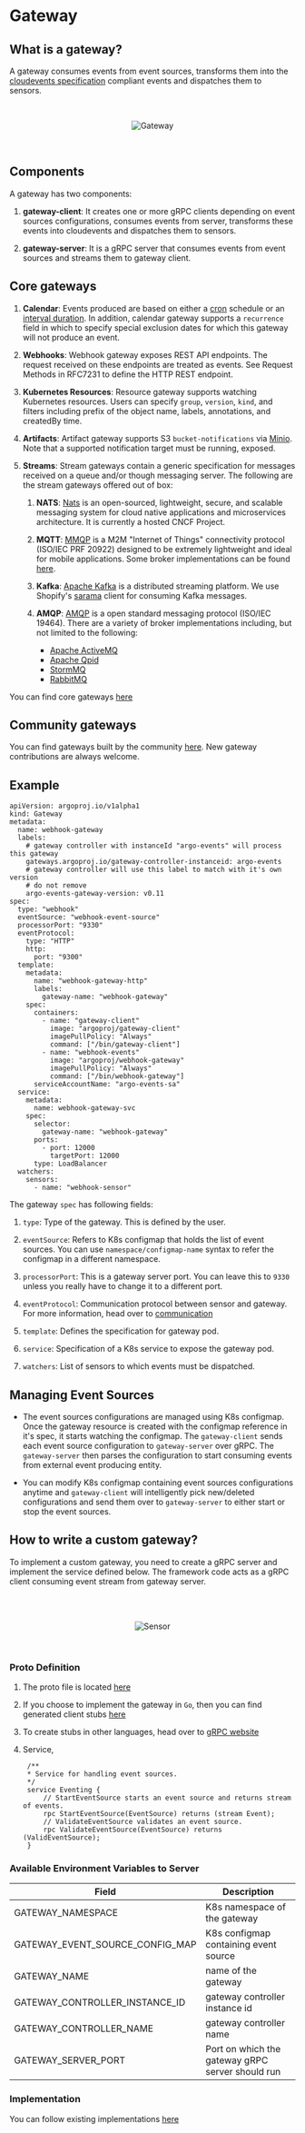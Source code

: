 # Gateway

## What is a gateway?
A gateway consumes events from event sources, transforms them into the [cloudevents specification](https://github.com/cloudevents/spec) compliant events and dispatches them to sensors.

<br/>

<p align="center">
  <img src="https://github.com/argoproj/argo-events/blob/master/docs/assets/gateways.png?raw=true" alt="Gateway"/>
</p>

<br/>

## Components
A gateway has two components:

 1. <b>gateway-client</b>: It creates one or more gRPC clients depending on event sources configurations, consumes events from server, transforms these events into cloudevents and dispatches them to sensors.
     
 2. <b>gateway-server</b>: It is a gRPC server that consumes events from event sources and streams them to gateway client.
 
## Core gateways

 1. **Calendar**:
    Events produced are based on either a [cron](https://crontab.guru/) schedule or an [interval duration](https://golang.org/pkg/time/#ParseDuration). In addition, calendar gateway supports a `recurrence` field in which to specify special exclusion dates for which this gateway will not produce an event.

 2. **Webhooks**:
    Webhook gateway exposes REST API endpoints. The request received on these endpoints are treated as events. See Request Methods in RFC7231 to define the HTTP REST endpoint.

 3. **Kubernetes Resources**:
    Resource gateway supports watching Kubernetes resources. Users can specify `group`, `version`, `kind`, and filters including prefix of the object name, labels, annotations, and createdBy time.

 4. **Artifacts**:
    Artifact gateway supports S3 `bucket-notifications` via [Minio](https://docs.minio.io/docs/minio-bucket-notification-guide). Note that a supported notification target must be running, exposed.

 5. **Streams**:
    Stream gateways contain a generic specification for messages received on a queue and/or though messaging server. The following are the stream gateways offered out of box: 

    1. **NATS**:
    [Nats](https://nats.io/) is an open-sourced, lightweight, secure, and scalable messaging system for cloud native applications and microservices architecture. It is currently a hosted CNCF Project.

    2. **MQTT**:
    [MMQP](http://mqtt.org/) is a M2M "Internet of Things" connectivity protocol (ISO/IEC PRF 20922) designed to be extremely lightweight and ideal for mobile applications. Some broker implementations can be found [here](https://github.com/mqtt/mqtt.github.io/wiki/brokers).

    3. **Kafka**:
    [Apache Kafka](https://kafka.apache.org/) is a distributed streaming platform. We use Shopify's [sarama](https://github.com/Shopify/sarama) client for consuming Kafka messages.

    4. **AMQP**:
    [AMQP](https://www.amqp.org/) is a open standard messaging protocol (ISO/IEC 19464). There are a variety of broker implementations including, but not limited to the following:
        - [Apache ActiveMQ](http://activemq.apache.org/)
        - [Apache Qpid](https://qpid.apache.org/)
        - [StormMQ](http://stormmq.com/)
        - [RabbitMQ](https://www.rabbitmq.com/)

 You can find core gateways [here](https://github.com/argoproj/argo-events/tree/master/gateways/core)

## Community gateways
You can find gateways built by the community [here](https://github.com/argoproj/argo-events/tree/master/gateways/community). New gateway contributions are always welcome.

## Example

    apiVersion: argoproj.io/v1alpha1
    kind: Gateway
    metadata:
      name: webhook-gateway
      labels:
        # gateway controller with instanceId "argo-events" will process this gateway
        gateways.argoproj.io/gateway-controller-instanceid: argo-events
        # gateway controller will use this label to match with it's own version
        # do not remove
        argo-events-gateway-version: v0.11
    spec:
      type: "webhook"
      eventSource: "webhook-event-source"
      processorPort: "9330"
      eventProtocol:
        type: "HTTP"
        http:
          port: "9300"
      template:
        metadata:
          name: "webhook-gateway-http"
          labels:
            gateway-name: "webhook-gateway"
        spec:
          containers:
            - name: "gateway-client"
              image: "argoproj/gateway-client"
              imagePullPolicy: "Always"
              command: ["/bin/gateway-client"]
            - name: "webhook-events"
              image: "argoproj/webhook-gateway"
              imagePullPolicy: "Always"
              command: ["/bin/webhook-gateway"]
          serviceAccountName: "argo-events-sa"
      service:
        metadata:
          name: webhook-gateway-svc
        spec:
          selector:
            gateway-name: "webhook-gateway"
          ports:
            - port: 12000
              targetPort: 12000
          type: LoadBalancer
      watchers:
        sensors:
          - name: "webhook-sensor"


The gateway `spec` has following fields:

1. `type`: Type of the gateway. This is defined by the user.

2. `eventSource`: Refers to K8s configmap that holds the list of event sources. You can use `namespace/configmap-name` syntax to refer the configmap in a different namespace. 

3. `processorPort`: This is a gateway server port. You can leave this to `9330` unless you really have to change it to a different port.

4. `eventProtocol`: Communication protocol between sensor and gateway. For more information, head over to [communication](./communication.md)

5. `template`: Defines the specification for gateway pod.

6. `service`: Specification of a K8s service to expose the gateway pod.

7. `watchers`: List of sensors to which events must be dispatched.

## Managing Event Sources
  * The event sources configurations are managed using K8s configmap. Once the gateway resource is created with the configmap reference in it's spec, it starts watching the configmap.
  The `gateway-client` sends each event source configuration to `gateway-server` over gRPC. The `gateway-server` then parses the configuration to start consuming events from 
  external event producing entity.

  * You can modify K8s configmap containing event sources configurations anytime and `gateway-client` will intelligently pick new/deleted configurations and send them over to `gateway-server` to either
  start or stop the event sources.

## How to write a custom gateway?
To implement a custom gateway, you need to create a gRPC server and implement the service defined below.
The framework code acts as a gRPC client consuming event stream from gateway server.

<br/>
<br/>

<p align="center">
  <img src="https://github.com/argoproj/argo-events/blob/master/docs/assets/custom-gateway.png?raw=true" alt="Sensor"/>
</p>

<br/>

### Proto Definition
1. The proto file is located [here](https://github.com/argoproj/argo-events/blob/master/gateways/eventing.proto) 

2. If you choose to implement the gateway in `Go`, then you can find generated client stubs [here](https://github.com/argoproj/argo-events/blob/master/gateways/eventing.pb.go)

3. To create stubs in other languages, head over to [gRPC website](https://grpc.io/)

4. Service,

        /**
        * Service for handling event sources.
        */
        service Eventing {
            // StartEventSource starts an event source and returns stream of events.
            rpc StartEventSource(EventSource) returns (stream Event);
            // ValidateEventSource validates an event source.
            rpc ValidateEventSource(EventSource) returns (ValidEventSource);
        }


### Available Environment Variables to Server
 
 | Field                           | Description                                      |
 | ------------------------------- | ------------------------------------------------ |
 | GATEWAY_NAMESPACE               | K8s namespace of the gateway                     |
 | GATEWAY_EVENT_SOURCE_CONFIG_MAP | K8s configmap containing event source            |
 | GATEWAY_NAME                    | name of the gateway                              |
 | GATEWAY_CONTROLLER_INSTANCE_ID  | gateway controller instance id                   |
 | GATEWAY_CONTROLLER_NAME         | gateway controller name                          |
 | GATEWAY_SERVER_PORT             | Port on which the gateway gRPC server should run |
 
### Implementation
 You can follow existing implementations [here](https://github.com/argoproj/argo-events/tree/master/gateways/core)
